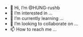 - 👋 Hi, I’m @HUNG-rushb
- 👀 I’m interested in ...
- 🌱 I’m currently learning ...
- 💞️ I’m looking to collaborate on ...
- 📫 How to reach me ...

<!---
HUNG-rushb/HUNG-rushb is a ✨ special ✨ repository because its `README.md` (this file) appears on your GitHub profile.
You can click the Preview link to take a look at your changes.
--->
